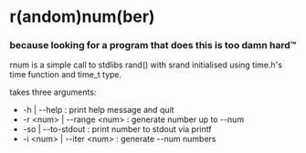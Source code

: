 r(andom)num(ber)
================

### because looking for a program that does this is too damn hard™

rnum is a simple call to stdlibs rand() with srand initialised using
time.h\'s time function and time\_t type.

takes three arguments:

-	-h \| \--help : print help message and quit
-	-r \<num\> \| \--range \<num\> : generate number up to \--num
- 	-so \| \--to-stdout : print number to stdout via printf
-	-i \<num> \| \--iter \<num> : generate \--num numbers
